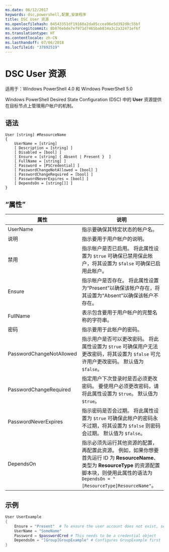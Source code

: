 ```yaml
---
ms.date: 06/12/2017
keywords: dsc,powershell,配置,安装程序
title: DSC User 资源
ms.openlocfilehash: 04543351df19160a2da05ccea96e5d392d8c55bf
ms.sourcegitcommit: 8b076ebde7ef971d7465bab834a3c2a32471ef6f
ms.translationtype: HT
ms.contentlocale: zh-CN
ms.lasthandoff: 07/06/2018
ms.locfileid: "37892519"
---
```

# <a name="dsc-user-resource"></a>DSC User 资源

适用于：Windows PowerShell 4.0 和 Windows PowerShell 5.0

Windows PowerShell Desired State Configuration (DSC) 中的 **User** 资源提供在目标节点上管理用户帐户的机制。

## <a name="syntax"></a>语法

```
User [string] #ResourceName
{
    UserName = [string]
    [ Description = [string] ]
    [ Disabled = [bool] ]
    [ Ensure = [string] { Absent | Present }  ]
    [ FullName = [string] ]
    [ Password = [PSCredential] ]
    [ PasswordChangeNotAllowed = [bool] ]
    [ PasswordChangeRequired = [bool] ]
    [ PasswordNeverExpires = [bool] ]
    [ DependsOn = [string[]] ]
}
```

## <a name="properties"></a>“属性”

|  属性  |  说明   |
|---|---|
| UserName| 指示要确保其特定状态的帐户名。|
| 说明| 指示要用于用户帐户的说明。|
| 禁用| 指示帐户是否已启用。 将此属性设置为 `$true` 可确保已禁用保此帐户，将其设置为 `$false` 可确保已启用此帐户。|
| Ensure| 指示帐户是否存在。 将此属性设置为“Present”以确保该帐户存在，将其设置为“Absent”以确保该帐户不存在。|
| FullName| 表示包含要用于用户帐户的完整名称的字符串。|
| 密码| 指示要用于此帐户的密码。 |
| PasswordChangeNotAllowed| 指示用户是否可以更改密码。 将此属性设置为 `$true` 可确保用户无法更改密码，将其设置为 `$false` 可允许用户更改密码。 默认值为 `$false`。|
| PasswordChangeRequired| 指定用户下次登录时是否必须更改密码。 要使用户必须更改密码，请将此属性设置为 `$true`。 默认值为 `$true`。|
| PasswordNeverExpires| 指示密码是否会过期。 将此属性设置为 `$true` 可确保此帐户的密码永不过期，将其设置为 `$false` 则密码会过期。 默认值为 `$false`。|
| DependsOn | 指示必须先运行其他资源的配置，再配置此资源。 例如，如果你想要首先运行 ID 为 **ResourceName**、类型为 **ResourceType** 的资源配置脚本块，则使用此属性的语法为 `DependsOn = "[ResourceType]ResourceName"`。|

## <a name="example"></a>示例

```powershell
User UserExample
{
    Ensure = "Present"  # To ensure the user account does not exist, set Ensure to "Absent"
    UserName = "SomeName"
    Password = $passwordCred # This needs to be a credential object
    DependsOn = "[Group]GroupExample" # Configures GroupExample first
}
```